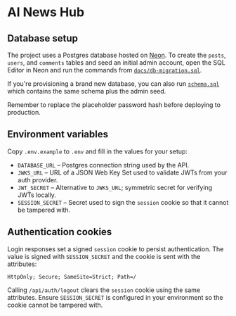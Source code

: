 # AI News Hub

## Database setup

The project uses a Postgres database hosted on [Neon](https://neon.tech/).
To create the `posts`, `users`, and `comments` tables and seed an initial
admin account, open the SQL Editor in Neon and run the commands from
[`docs/db-migration.sql`](docs/db-migration.sql).

If you're provisioning a brand new database, you can also run
[`schema.sql`](schema.sql) which contains the same schema plus the admin seed.

Remember to replace the placeholder password hash before deploying to production.

## Environment variables

Copy `.env.example` to `.env` and fill in the values for your setup:

- `DATABASE_URL` – Postgres connection string used by the API.
- `JWKS_URL` – URL of a JSON Web Key Set used to validate JWTs from your auth provider.
- `JWT_SECRET` – Alternative to `JWKS_URL`; symmetric secret for verifying JWTs locally.
- `SESSION_SECRET` – Secret used to sign the `session` cookie so that it cannot be tampered with.

## Authentication cookies

Login responses set a signed `session` cookie to persist authentication. The value is
signed with `SESSION_SECRET` and the cookie is sent with the attributes:

```
HttpOnly; Secure; SameSite=Strict; Path=/
```

Calling `/api/auth/logout` clears the `session` cookie using the same attributes.
Ensure `SESSION_SECRET` is configured in your environment so the cookie cannot be
tampered with.
